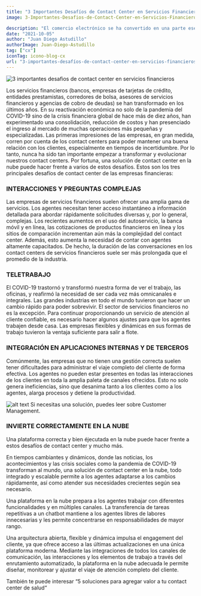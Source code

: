```yaml
---
title: "3 Importantes Desafíos de Contact Center en Servicios Financieros"
image: 3-Importantes-Desafios-de-Contact-Center-en-Servicios-Financieros

description: "El comercio electrónico se ha convertido en una parte esencial de la vida cotidiana, y optimizar la experiencia del cliente en tu tienda en línea es crucial para el éxito. En un mercado que mueve miles de millones de dólares y con un número creciente de consumidores, la importancia de brindar un excelente Customer Experience no puede ser subestimada. Este artículo se enfoca en ofrecer valiosas estrategias para mejorar la Experiencia del Cliente en tu ecommerce, destacando su importancia y proporcionando consejos prácticos para diferenciarte de la competencia."
date: "2021-10-05"
author: "Juan Diego Astudillo"
authorImage: Juan-Diego-Astudillo
tag: ["cx"]
iconTag: icono-blog-cx
url: "3-importantes-desafíos-de-contact-center-en-servicios-financieros"
---
```


![3 importantes desafios de contact center en servicios financieros](/image/posts/3-Importantes-Desafios-de-Contact-Center-en-Servicios-Financieros-1024x576.webp)

Los servicios financieros (bancos, empresas de tarjetas de crédito, entidades prestamistas, corredores de bolsa, asesores de servicios financieros y agencias de cobro de deudas) se han transformado en los últimos años. En su reactivación económica no solo de la pandemia del COVID-19 sino de la crisis financiera global de hace más de diez años, han experimentado una consolidación, reducción de costos y han presenciado el ingreso al mercado de muchas operaciones más pequeñas y especializadas. Las primeras impresiones de las empresas, en gran medida, corren por cuenta de los contact centers para poder mantener una buena relación con los clientes, especialmente en tiempos de incertidumbre. Por lo tanto, nunca ha sido tan importante empezar a transformar y evolucionar nuestros contact centers. Por fortuna, una solución de contact center en la nube puede hacer frente a varios de estos desafíos. Estos son los tres principales desafíos de contact center de las empresas financieras:

### INTERACCIONES Y PREGUNTAS COMPLEJAS
Las empresas de servicios financieros suelen ofrecer una amplia gama de servicios. Los agentes necesitan tener acceso instantáneo a información detallada para abordar rápidamente solicitudes diversas y, por lo general, complejas. Los recientes aumentos en el uso del autoservicio, la banca móvil y en línea, las cotizaciones de productos financieros en línea y los sitios de comparación incrementan aún más la complejidad del contact center. Además, esto aumenta la necesidad de contar con agentes altamente capacitados. De hecho, la duración de las conversaciones en los contact centers de servicios financieros suele ser más prolongada que el promedio de la industria.

### TELETRABAJO
El COVID-19 trastornó y transformó nuestra forma de ver el trabajo, las oficinas, y reafirmó la necesidad de ser cada vez más omnicanales e integrales. Las grandes industrias en todo el mundo tuvieron que hacer un cambio rápido para poder sobrevivir. El sector de servicios financieros no es la excepción. Para continuar proporcionando un servicio de atención al cliente confiable, es necesario hacer algunos ajustes para que los agentes trabajen desde casa. Las empresas flexibles y dinámicas en sus formas de trabajo tuvieron la ventaja suficiente para salir a flote.

### INTEGRACIÓN EN APLICACIONES INTERNAS Y DE TERCEROS
Comúnmente, las empresas que no tienen una gestión correcta suelen tener dificultades para administrar el viaje completo del cliente de forma efectiva. Los agentes no pueden estar presentes en todas las interacciones de los clientes en toda la amplia paleta de canales ofrecidos. Esto no solo genera ineficiencias, sino que desanima tanto a los clientes como a los agentes, alarga procesos y detiene la productividad.


![alt text](/image/posts/cx-cc-2-1-1024x683.webp)
Si necesitas una solución, puedes leer sobre Customer Management.
### INVIERTE CORRECTAMENTE EN LA NUBE
Una plataforma correcta y bien éjecutada en la nube puede hacer frente a estos desafíos de contact center y mucho más.

En tiempos cambiantes y dinámicos, donde las noticias, los acontecimientos y las crisis sociales como la pandemia de COVID-19 transforman al mundo, una solución de contact center en la nube, todo integrado y escalable permite a los agentes adaptarse a los cambios rápidamente, así como atender sus necesidades crecientes según sea necesario.

Una plataforma en la nube prepara a los agentes trabajar con diferentes funcionalidades y en múltiples canales. La transferencia de tareas repetitivas a un chatbot mantiene a los agentes libres de labores innecesarias y les permite concentrarse en responsabilidades de mayor rango.

Una arquitectura abierta, flexible y dinámica impulsa el engagement del cliente, ya que ofrece acceso a las últimas actualizaciones en una única plataforma moderna. Mediante las integraciones de todos los canales de comunicación, las interacciones y los elementos de trabajo a través del enrutamiento automatizado, la plataforma en la nube adecuada le permite diseñar, monitorear y ajustar el viaje de atención completo del cliente.

También te puede interesar “5 soluciones para agregar valor a tu contact center de salud“